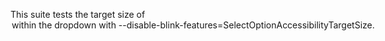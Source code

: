 This suite tests the target size of <option> within the <select> dropdown with
`--disable-blink-features=SelectOptionAccessibilityTargetSize`.